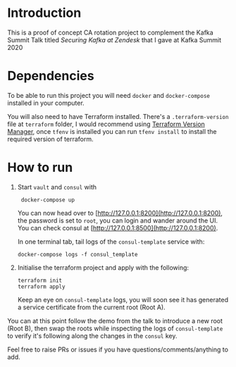 # Introduction

This is a proof of concept CA rotation project to complement the Kafka Summit Talk titled _Securing Kafka at Zendesk_ that I gave at Kafka Summit 2020


# Dependencies

To be able to run this project you will need `docker` and `docker-compose` installed in your computer.

You will also need to have Terraform installed. There's a `.terraform-version` file at `terraform` folder, I would recommend
using [Terraform Version Manager](https://github.com/tfutils/tfenv), once `tfenv` is installed you can run `tfenv install` to install
the required version of terraform.


# How to run

1. Start `vault` and `consul`
   with
   
    ```
   	 docker-compose up 
    ```
    
    You can now head over to [http://127.0.0.1:8200](http://127.0.0.1:8200), the password is set to `root`, you can login and wander around
    the UI. You can check consul at [http://127.0.0.1:8500](http://127.0.0.1:8200).
    
    In one terminal tab, tail logs of the `consul-template` service with:
    
    ```
    docker-compose logs -f consul_template
    ```
    
2. Initialise the terraform project and apply with the following:

   ```
   terraform init
   terraform apply
   ```
   
   Keep an eye on `consul-template` logs, you will soon see it has generated a service certificate from the current root (Root A).
   
   

You can at this point follow the demo from the talk to introduce a new root (Root B), then swap the roots while inspecting the logs of `consul-template` to verify it's following along the changes in the `consul` key.

Feel free to raise PRs or issues if you have questions/comments/anything to add.
